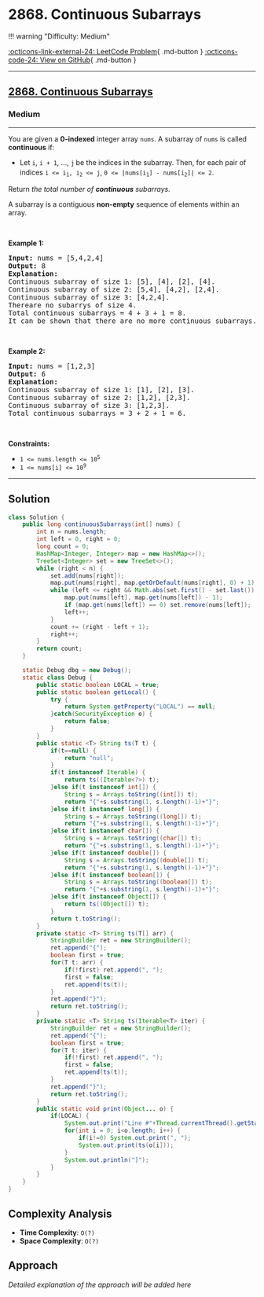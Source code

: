 # 2868. Continuous Subarrays

!!! warning "Difficulty: Medium"

[:octicons-link-external-24: LeetCode Problem](https://leetcode.com/problems/continuous-subarrays/){ .md-button }
[:octicons-code-24: View on GitHub](https://github.com/RAJ8664/Leetcode/tree/master/2868-continuous-subarrays){ .md-button }

---

<h2><a href="https://leetcode.com/problems/continuous-subarrays">2868. Continuous Subarrays</a></h2><h3>Medium</h3><hr><p>You are given a <strong>0-indexed</strong> integer array <code>nums</code>. A subarray of <code>nums</code> is called <strong>continuous</strong> if:</p>

<ul>
	<li>Let <code>i</code>, <code>i + 1</code>, ..., <code>j</code><sub> </sub>be the indices in the subarray. Then, for each pair of indices <code>i &lt;= i<sub>1</sub>, i<sub>2</sub> &lt;= j</code>, <code><font face="monospace">0 &lt;=</font> |nums[i<sub>1</sub>] - nums[i<sub>2</sub>]| &lt;= 2</code>.</li>
</ul>

<p>Return <em>the total number of <strong>continuous</strong> subarrays.</em></p>

<p>A subarray is a contiguous <strong>non-empty</strong> sequence of elements within an array.</p>

<p>&nbsp;</p>
<p><strong class="example">Example 1:</strong></p>

<pre>
<strong>Input:</strong> nums = [5,4,2,4]
<strong>Output:</strong> 8
<strong>Explanation:</strong> 
Continuous subarray of size 1: [5], [4], [2], [4].
Continuous subarray of size 2: [5,4], [4,2], [2,4].
Continuous subarray of size 3: [4,2,4].
Thereare no subarrys of size 4.
Total continuous subarrays = 4 + 3 + 1 = 8.
It can be shown that there are no more continuous subarrays.
</pre>

<p>&nbsp;</p>

<p><strong class="example">Example 2:</strong></p>

<pre>
<strong>Input:</strong> nums = [1,2,3]
<strong>Output:</strong> 6
<strong>Explanation:</strong> 
Continuous subarray of size 1: [1], [2], [3].
Continuous subarray of size 2: [1,2], [2,3].
Continuous subarray of size 3: [1,2,3].
Total continuous subarrays = 3 + 2 + 1 = 6.
</pre>

<p>&nbsp;</p>
<p><strong>Constraints:</strong></p>

<ul>
	<li><code>1 &lt;= nums.length &lt;= 10<sup>5</sup></code></li>
	<li><code>1 &lt;= nums[i] &lt;= 10<sup>9</sup></code></li>
</ul>


---

## Solution

```java
class Solution {
    public long continuousSubarrays(int[] nums) {
        int n = nums.length;
        int left = 0, right = 0;
        long count = 0;
        HashMap<Integer, Integer> map = new HashMap<>();
        TreeSet<Integer> set = new TreeSet<>();
        while (right < n) {
            set.add(nums[right]);
            map.put(nums[right], map.getOrDefault(nums[right], 0) + 1);
            while (left <= right && Math.abs(set.first() - set.last()) > 2) {
                map.put(nums[left], map.get(nums[left]) - 1);
                if (map.get(nums[left]) == 0) set.remove(nums[left]);
                left++;
            }
            count += (right - left + 1);
            right++;
        }
        return count;
    }

    static Debug dbg = new Debug();
    static class Debug {
        public static boolean LOCAL = true;
        public static boolean getLocal() {
            try {
                return System.getProperty("LOCAL") == null;
            }catch(SecurityException e) {
                return false;
            }
        }
        public static <T> String ts(T t) {
            if(t==null) {
                return "null";
            }
            if(t instanceof Iterable) {
                return ts((Iterable<?>) t);
            }else if(t instanceof int[]) {
                String s = Arrays.toString((int[]) t);
                return "{"+s.substring(1, s.length()-1)+"}";
            }else if(t instanceof long[]) {
                String s = Arrays.toString((long[]) t);
                return "{"+s.substring(1, s.length()-1)+"}";
            }else if(t instanceof char[]) {
                String s = Arrays.toString((char[]) t);
                return "{"+s.substring(1, s.length()-1)+"}";
            }else if(t instanceof double[]) {
                String s = Arrays.toString((double[]) t);
                return "{"+s.substring(1, s.length()-1)+"}";
            }else if(t instanceof boolean[]) {
                String s = Arrays.toString((boolean[]) t);
                return "{"+s.substring(1, s.length()-1)+"}";
            }else if(t instanceof Object[]) {
                return ts((Object[]) t);
            }
            return t.toString();
        }
        private static <T> String ts(T[] arr) {
            StringBuilder ret = new StringBuilder();
            ret.append("{");
            boolean first = true;
            for(T t: arr) {
                if(!first) ret.append(", ");
                first = false;
                ret.append(ts(t));
            }
            ret.append("}");
            return ret.toString();
        }
        private static <T> String ts(Iterable<T> iter) {
            StringBuilder ret = new StringBuilder();
            ret.append("{");
            boolean first = true;
            for(T t: iter) {
                if(!first) ret.append(", ");
                first = false;
                ret.append(ts(t));
            }
            ret.append("}");
            return ret.toString();
        }
        public static void print(Object... o) {
            if(LOCAL) {
                System.out.print("Line #"+Thread.currentThread().getStackTrace()[2].getLineNumber()+": [");
                for(int i = 0; i<o.length; i++) {
                    if(i!=0) System.out.print(", ");
                    System.out.print(ts(o[i]));
                }
                System.out.println("]");
            }
        }
    }
}
```

## Complexity Analysis

- **Time Complexity**: `O(?)`
- **Space Complexity**: `O(?)`

## Approach

*Detailed explanation of the approach will be added here*

